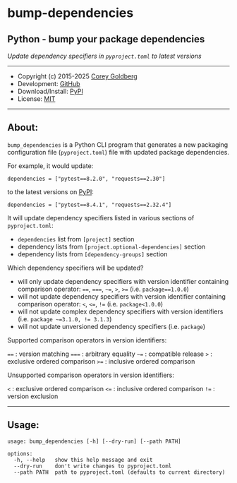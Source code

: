 # bump-dependencies

## Python - bump your package dependencies

*Update dependency specifiers in `pyproject.toml` to latest versions*

---

- Copyright (c) 2015-2025 [Corey Goldberg][github-home]
- Development: [GitHub][github-repo]
- Download/Install: [PyPI][pypi-bump-dependencies]
- License: [MIT][mit-license]

----

## About:

`bump_dependencies` is a Python CLI program that generates a new packaging
configuration file (`pyproject.toml`) file with updated package dependencies.

For example, it would update:

```
dependencies = ["pytest==8.2.0", "requests==2.30"]
```

to the latest versions on [PyPI][pypi-home]:

```
dependencies = ["pytest==8.4.1", "requests==2.32.4"]
```

It will update dependency specifiers listed in various sections of `pyproject.toml`:

- `dependencies` list from `[project]` section
- dependency lists from `[project.optional-dependencies]` section
- dependency lists from `[dependency-groups]` section

Which dependency specifiers will be updated?

- will only update dependency specifiers with version identifier
  containing comparison operator: `==`, `===`, `~=`, `>`, `>=`
  (i.e. `package==1.0.0`)
- will not update dependency specifiers with version identifier
  containing comparison operator: `<`, `<=`, `!=`
  (i.e. `package<1.0.0`)
- will not update complex dependency specifiers with version identifiers
  (i.e. `package ~=3.1.0, != 3.1.3`)
- will not update unversioned dependency specifiers
  (i.e. `package`)

Supported comparison operators in version identifiers:

`==` : version matching
`===` : arbitrary equality
`~=` : compatible release
`>` : exclusive ordered comparison
`>=` : inclusive ordered comparison

Unsupported comparison operators in version identifiers:

`<` : exclusive ordered comparison
`<=` : inclusive ordered comparison
`!=` : version exclusion

----

## Usage:

```
usage: bump_dependencies [-h] [--dry-run] [--path PATH]

options:
  -h, --help   show this help message and exit
  --dry-run    don't write changes to pyproject.toml
  --path PATH  path to pyproject.toml (defaults to current directory)
```

[github-home]: https://github.com/cgoldberg
[github-repo]: https://github.com/cgoldberg/bump-dependencies
[pypi-bump-dependencies]: https://pypi.org/project/bump-dependencies
[mit-license]: https://raw.githubusercontent.com/cgoldberg/bump-dependencies/refs/heads/master/LICENSE
[pypi-home]: https://pypi.org
[pep-440]: https://peps.python.org/pep-0440
[pep-508]: https://peps.python.org/pep-0508
[pep-735]: https://peps.python.org/pep-0735
[pypa-version-specifiers]: https://packaging.python.org/en/latest/specifications/version-specifiers
[pypa-dependency-specifiers]: https://packaging.python.org/en/latest/specifications/dependency-specifiers
[pypa-dependency-groups]: https://packaging.python.org/en/latest/specifications/dependency-groups
[pypa-pyproject-dependencies]: https://packaging.python.org/en/latest/specifications/pyproject-toml/#dependencies-optional-dependencies
